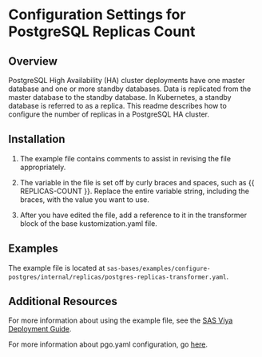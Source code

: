 # Configuration Settings for PostgreSQL Replicas Count

## Overview

PostgreSQL High Availability (HA) cluster deployments have one master database
and one or more standby databases. Data is replicated from the master database
to the standby database. In Kubernetes, a standby database is referred to as
a replica. This readme describes how to configure the number of replicas in
a PostgreSQL HA cluster.

## Installation

1. The example file contains comments to assist in revising the file
   appropriately.

2. The variable in the file is set off by curly braces and spaces, such as
   {{ REPLICAS-COUNT }}. Replace the entire variable string, including the
   braces, with the value you want to use.

3. After you have edited the file, add a reference to it in the transformer
   block of the base kustomization.yaml file.

## Examples

The example file is located at
`sas-bases/examples/configure-postgres/internal/replicas/postgres-replicas-transformer.yaml`.

## Additional Resources

For more information about using the example file, see the
[SAS Viya Deployment Guide](http://documentation.sas.com/?softwareId=mysas&softwareVersion=prod&docsetId=dplyml0phy0dkr&docsetTarget=titlepage.htm).

For more information about pgo.yaml configuration, go
[here](https://access.crunchydata.com/documentation/postgres-operator/4.2.2/configuration/pgo-yaml-configuration/).